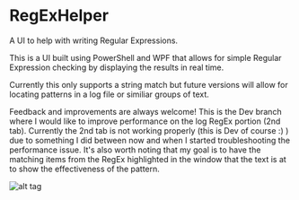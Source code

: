# RegExHelper
A UI to help with writing Regular Expressions.

This is a UI built using PowerShell and WPF that allows for simple Regular Expression checking by displaying the results in real time.

Currently this only supports a string match but future versions will allow for locating patterns in a log file or similiar groups of text.

Feedback and improvements are always welcome! This is the Dev branch where I would like to improve performance on the log RegEx portion (2nd tab). Currently the 2nd tab is not working properly (this is Dev of course :) ) due to something I did between now and when I started troubleshooting the performance issue. It's also worth noting that my goal is to have the matching items from the RegEx highlighted in the window that the text is at to show the effectiveness of the pattern.


![alt tag](https://github.com/proxb)
